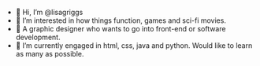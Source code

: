 - 👋 Hi, I’m @lisagriggs
- 👀 I’m interested in how things function, games and sci-fi movies.
- 🤞 A graphic designer who wants to go into front-end or software development.
- 🌱 I’m currently engaged in html, css, java and python. Would like to learn as many as possible. 

<!---
lisagriggs/lisagriggs is a ✨ special ✨ repository because its `README.md` (this file) appears on your GitHub profile.
You can click the Preview link to take a look at your changes.
--->
